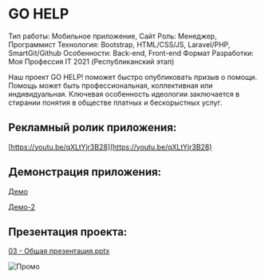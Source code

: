 # GO HELP

Тип работы: Мобильное приложение, Сайт
Роль: Менеджер, Программист
Технология: Bootstrap, HTML/CSS/JS, Laravel/PHP, SmartGit/Github
Особенности: Back-end, Front-end
Формат Разработки: Моя Профессия IT 2021 (Республиканский этап)

Наш проект GO HELP! поможет быстро опубликовать призыв о помощи. Помощь может быть профессиональная, коллективная или индивидуальная. Ключевая особенность идеологии заключается в стирании понятия в обществе платных и бескорыстных услуг.


## Рекламный ролик приложения:

[https://youtu.be/qXLtYjr3B28](https://youtu.be/qXLtYjr3B28)

## Демонстрация приложения:

[Демо](https://youtu.be/BuaSOkxuqLg)

[Демо-2](https://youtu.be/K2GEoz3NAoo)

## Презентация проекта:

[03 - Общая презентация.pptx](https://drive.google.com/file/d/1Zeq8bM5RFDEGyTq6k-7RDOy-QFCUTN9H/view?usp=sharing)

![Промо](../../src/assets/9_1.png)